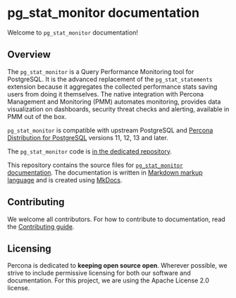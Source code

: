 # pg_stat_monitor documentation


Welcome to `pg_stat_monitor` documentation!

## Overview

The `pg_stat_monitor` is a Query Performance Monitoring tool for PostgreSQL. It is the advanced replacement of the `pg_stat_statements` extension because it aggregates the collected performance stats saving users from doing it themselves. The native integration with Percona Management and Monitoring (PMM) automates monitoring, provides data visualization on dashboards, security threat checks and alerting, available in PMM out of the box.

`pg_stat_monitor` is compatible with upstream PostgreSQL and [Percona Distribution for PostgreSQL](https://www.percona.com/software/postgresql-distribution) versions 11, 12, 13 and later.

The `pg_stat_monitor` code is [in the dedicated repository](https://github.com/percona/pg_stat_monitor).

This repository contains the source files for [`pg_stat_monitor` documentation](https://docs.percona.com/pgsm-docs). The documentation is written in [Markdown markup language](https://www.markdownguide.org/) and is created using [MkDocs](https://www.mkdocs.org/). 

## Contributing

We welcome all contributors. For how to contribute to documentation, read the [Contributing guide](https://github.com/percona/pgsm-docs/blob/main/CONTRIBUTING.md).
 
## Licensing

Percona is dedicated to **keeping open source open**. Wherever possible, we strive to include permissive licensing for both our software and documentation. For this project, we are using the Apache License 2.0 license. 
